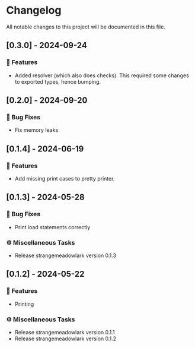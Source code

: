 # Changelog

All notable changes to this project will be documented in this file.

## [0.3.0] - 2024-09-24

### 🚀 Features

- Added resolver (which also does checks). This required some changes to exported types, hence bumping.

## [0.2.0] - 2024-09-20

### 🐛 Bug Fixes

- Fix memory leaks

## [0.1.4] - 2024-06-19

### 🚀 Features

- Add missing print cases to pretty printer.

## [0.1.3] - 2024-05-28

### 🐛 Bug Fixes

- Print load statements correctly

### ⚙️ Miscellaneous Tasks

- Release strangemeadowlark version 0.1.3

## [0.1.2] - 2024-05-22

### 🚀 Features

- Printing

### ⚙️ Miscellaneous Tasks

- Release strangemeadowlark version 0.1.1
- Release strangemeadowlark version 0.1.2

<!-- generated by git-cliff -->
